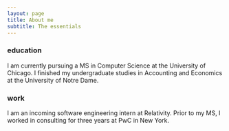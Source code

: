 ```yaml
---
layout: page
title: About me
subtitle: The essentials
---
```


### education

I am currently pursuing a MS in Computer Science at the University of Chicago. I finished my undergraduate studies in Accounting and Economics at the University of Notre Dame.

### work

I am an incoming software engineering intern at Relativity. Prior to my MS, I worked in consulting for three years at PwC in New York. 

